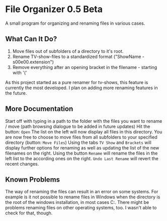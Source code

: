 File Organizer 0.5 Beta
========
A small program for organizing and renaming files in various cases.

What Can It Do?
----------------------------
1. Move files out of subfolders of a directory to it's root.
2. Rename TV-show-files to a standardized format ("ShowName - s00e00.extension")
3. Remove everything after an opening bracket in the filename - starting with '('

As this project started as a pure renamer for tv-shows, this feature is currently the most developed. 
I plan on adding more renaming features in the future.

More Documentation
------------------
Start off with typing in a path to the folder with the files you want to rename / move (path browsing dialogue to be added in future updates)
Hit the button: `Open`
The list on the left will now display all files in this directory.
You are now free to choose to move files from all subfolders to your specified directory (button: `Move Files`)
Using the tabs `TV Show` and `Brackets` will display further options for renaming as well as updating the list of the new filenames on the right.
Using the button `Rename` will rename the files in the left list to the according ones on the right.
`Undo Last Rename` will revert the recent changes.

Known Problems
---------------
The way of renaming the files can result in an error on some systems.
For example is it not possible to rename files in Windows when the directory is the root of the windows installation, in most cases C:.
There might be problems renaming files on other operating systems, too. I wasn't able to check for that, though.

